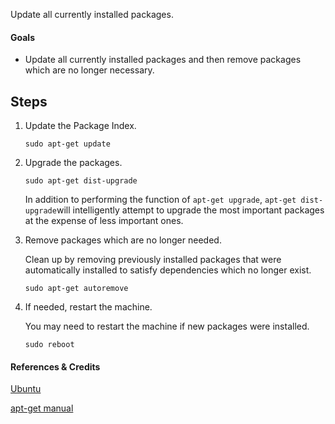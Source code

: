 Update all currently installed packages.


#### Goals

- Update all currently installed packages and then remove packages which are no longer necessary.


## Steps


1.  Update the Package Index.

    ```
    sudo apt-get update
    ```


2.  Upgrade the packages.

    ```
    sudo apt-get dist-upgrade
    ```
    In addition to performing the function of `apt-get upgrade`, `apt-get dist-upgrade`will intelligently attempt to upgrade the most important packages at the expense of less important ones. 
    

3.  Remove packages which are no longer needed.

    Clean up by removing previously installed packages that were automatically installed to satisfy dependencies which no longer exist.
    ```
    sudo apt-get autoremove
    ```

4.  If needed, restart the machine.

    You may need to restart the machine if new packages were installed.
    ```
    sudo reboot
    ```


#### References & Credits

[Ubuntu](https://help.ubuntu.com/lts/serverguide/apt-get.html)

[apt-get manual](http://manpages.debian.org/cgi-bin/man.cgi?query=apt-get)

